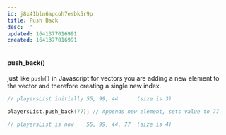 ```yaml
---
id: j8x41bln6apcoh7esbk5r9p
title: Push Back
desc: ''
updated: 1641377016991
created: 1641377016991
---
```



#### push_back()

just like `push()` in Javascript for vectors you are adding a new element to the vector and therefore creating a single new index. 

```cpp
// playersList initially 55, 99, 44      (size is 3)

playersList.push_back(77); // Appends new element, sets value to 77 

// playersList is now    55, 99, 44, 77  (size is 4)
```
